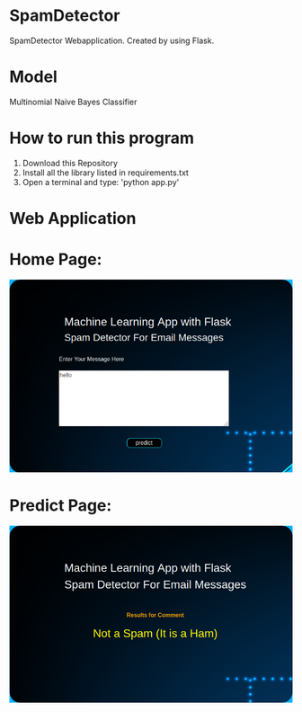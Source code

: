 # SpamDetector
SpamDetector Webapplication. Created by using Flask.

# Model 
Multinomial Naive Bayes Classifier

# How to run this program
1. Download this Repository
2. Install all the library listed in requirements.txt
3. Open a terminal and type: 'python app.py'

# Web Application
# Home Page:
![alt text](https://github.com/milan400/SpamDetector/blob/master/process_image/input.png)

# Predict Page:
![alt text](https://github.com/milan400/SpamDetector/blob/master/process_image/output.png)

